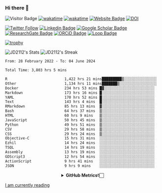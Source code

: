 ### Hi there 👋
![Visitor Badge](https://visitor-badge.laobi.icu/badge?page_id=JD2112.JD2112)
[![wakatime](https://github.com/JD2112/JD2112/actions/workflows/waka-readme.yml/badge.svg)](https://github.com/JD2112/JD2112/actions/workflows/waka-readme.yml)
[![wakatime](https://wakatime.com/badge/user/fe95275f-909a-4147-a45d-624981173898.svg)](https://wakatime.com/@fe95275f-909a-4147-a45d-624981173898)
[![Website Badge](https://img.shields.io/badge/website-informational?style=flat-square)](http://jyotirmoydas.netlify.app)
[![DOI](https://zenodo.org/badge/668165851.svg)](https://zenodo.org/doi/10.5281/zenodo.11104069)

[![Twitter Follow](https://img.shields.io/twitter/follow/jyotirmoy21?style=social)](https://twitter.com/jyotirmoy21)
[![Linkedin Badge](https://img.shields.io/badge/-jyotirmoy-blue?style=plastic&logo=Linkedin&logoColor=white&link=https://www.linkedin.com/in/dasjyotirmoy/)](https://www.linkedin.com/in/dasjyotirmoy/)
[![Google Scholar Badge](https://img.shields.io/badge/-jyotirmoy-blue?style=plastic&logo=GoogleScholar&logoColor=white&link=https://scholar.google.se/citations?user=IMBYOv8AAAAJ&hl=en)](https://scholar.google.se/citations?user=IMBYOv8AAAAJ&hl=en)
[![ResearchGate Badge](https://img.shields.io/badge/-jyotirmoy-cyan?style=plastic&logo=ResearchGate&logoColor=white&link=https://www.researchgate.net/profile/Jyotirmoy-Das-3)](https://www.researchgate.net/profile/Jyotirmoy-Das-3)
[![ORCiD Badge](https://img.shields.io/badge/-jyotirmoy-green?style=plastic&logo=orcid&logoColor=white&link=https://orcid.org/0000-0002-5649-4658)](https://orcid.org/0000-0002-5649-4658)
[![Loop Badge](https://img.shields.io/badge/-jyotirmoy-orange?style=plastic&logo=Loop&logoColor=white&link=https://loop.frontiersin.org/people/1519976/overview)](https://loop.frontiersin.org/people/1519976/overview)

[![trophy](https://github-profile-trophy.vercel.app/?username=JD2112)](https://github.com/ryo-ma/github-profile-trophy)

<!--
**JD2112/JD2112** is a ✨ _special_ ✨ repository because its `README.md` (this file) appears on your GitHub profile.

Here are some ideas to get you started:

- 🔭 I’m currently working on ...
- 🌱 I’m currently learning ...
- 👯 I’m looking to collaborate on ...
- 🤔 I’m looking for help with ...
- 💬 Ask me about ...
- 📫 How to reach me: ...
- 😄 Pronouns: ...
- ⚡ Fun fact: ...
![JD2112's Top Languages](https://github-readme-stats.vercel.app/api/top-langs/?username=JD2112&theme=vue-dark&show_icons=true&hide_border=true&layout=compact)
-->
![JD2112's Stats](https://github-readme-stats.vercel.app/api?username=JD2112&theme=vue-dark&show_icons=true&hide_border=true&count_private=true)
![JD2112's Streak](https://github-readme-streak-stats.herokuapp.com/?user=JD2112&theme=vue-dark&hide_border=true)





<!--START_SECTION:waka-->

```txt
From: 28 February 2022 - To: 04 June 2024

Total Time: 3,803 hrs 5 mins

R                          1,422 hrs 21 mins█████████▒░░░░░░░░░░░░░░░   37.40 %
Other                      1,134 hrs 11 mins███████▒░░░░░░░░░░░░░░░░░   29.82 %
Docker                     234 hrs 53 mins █▓░░░░░░░░░░░░░░░░░░░░░░░   06.18 %
Markdown                   173 hrs 16 mins █░░░░░░░░░░░░░░░░░░░░░░░░   04.56 %
YAML                       170 hrs 52 mins █░░░░░░░░░░░░░░░░░░░░░░░░   04.49 %
Text                       143 hrs 4 mins  █░░░░░░░░░░░░░░░░░░░░░░░░   03.76 %
RMarkdown                  85 hrs 13 mins  ▓░░░░░░░░░░░░░░░░░░░░░░░░   02.24 %
Bash                       64 hrs 37 mins  ▒░░░░░░░░░░░░░░░░░░░░░░░░   01.70 %
HTML                       60 hrs 9 mins   ▒░░░░░░░░░░░░░░░░░░░░░░░░   01.58 %
JavaScript                 50 hrs 45 mins  ▒░░░░░░░░░░░░░░░░░░░░░░░░   01.33 %
Python                     49 hrs 51 mins  ▒░░░░░░░░░░░░░░░░░░░░░░░░   01.31 %
CSV                        29 hrs 58 mins  ▒░░░░░░░░░░░░░░░░░░░░░░░░   00.79 %
CSS                        29 hrs 24 mins  ▒░░░░░░░░░░░░░░░░░░░░░░░░   00.77 %
Objective-C                15 hrs 31 mins  ░░░░░░░░░░░░░░░░░░░░░░░░░   00.41 %
Ezhil                      14 hrs 24 mins  ░░░░░░░░░░░░░░░░░░░░░░░░░   00.38 %
TSQL                       14 hrs 19 mins  ░░░░░░░░░░░░░░░░░░░░░░░░░   00.38 %
Assembly                   13 hrs 19 mins  ░░░░░░░░░░░░░░░░░░░░░░░░░   00.35 %
GDScript3                  12 hrs 54 mins  ░░░░░░░░░░░░░░░░░░░░░░░░░   00.34 %
ActionScript               9 hrs 41 mins   ░░░░░░░░░░░░░░░░░░░░░░░░░   00.26 %
JSON                       9 hrs 9 mins    ░░░░░░░░░░░░░░░░░░░░░░░░░   00.24 %
```

<!--END_SECTION:waka-->

<div align="center">
    <details>
        <summary><b>GitHub Metrics👇🏻</b></summary>
    <br>
        
[Get Details](https://metrics.lecoq.io/insights/JD2112)
    </details>
</div>

<a target="_blank" href="https://www.goodreads.com/user/show/21242415-jyotirmoy-das">I am currently reading</a>


